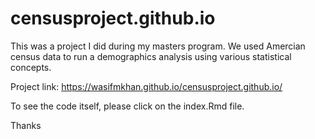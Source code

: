 # censusproject.github.io
This was a project I did during my masters program.
We used Amercian census data to run a demographics analysis using various statistical concepts.

Project link: https://wasifmkhan.github.io/censusproject.github.io/

To see the code itself, please click on the index.Rmd file.

Thanks
